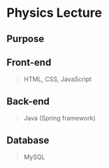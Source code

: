 # Physics Lecture

## Purpose

## Front-end
> HTML, CSS, JavaScript

## Back-end
> Java (Spring framework)

## Database
> MySQL

